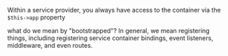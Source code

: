 Within a service provider, you always have access to the container via the `$this->app` property


what do we mean by "bootstrapped"? In general, we mean registering things, including registering service container bindings, event listeners, middleware, and even routes.